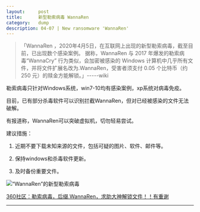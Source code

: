```yaml
---
layout:     post
title:      新型勒索病毒 WannaRen
category:   dump
description: 04-07 | New ransomware 'WannaRen'
---
```



>「WannaRen ，2020年4月5日，在互联网上出现的新型勒索病毒，截至目前，已出现数个感染案例。
据称，WannaRen 与 2017 年爆发的勒索病毒“WannaCry” 行为类似，会加密被感染的 Windows 计算机中几乎所有文件，并将文件扩展名改为.WannaRen，受害者须支付 0.05 个比特币（约250 元）的赎金方能解锁。」-----wiki

勒索病毒只针对Windows系统，win7-10均有感染案例，xp系统对病毒免疫。

目前，已有部分杀毒软件可以识别拦截WannaRen，但对已经被感染的文件无法破解。

有报道称，WannaRen可以突破虚拟机，切勿轻易尝试。

建议措施：

1. 近期不要下载未知来源的文件，包括可疑的图片、软件、邮件等。

2. 保持windows和杀毒软件更新。

3. 及时备份重要文件。


![“WannaRen”的新型勒索病毒](https://file1.hkepc.net/2020/04/source/06201815952045856161.jpg )

[360社区：勒索病毒，后缀.WannaRen，求助大神解锁文件！！有重谢](http://shequ.mall.360.com/forum.php?mod=viewthread&tid=15861844)

-------------
